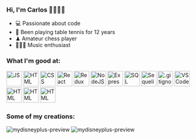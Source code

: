 ### Hi, I'm Carlos 🙋🏻‍♂️✨

- 💻 Passionate about code
- 🏓 Been playing table tennis for 12 years
- ♟ Amateur chess player
- 🎸🎹🎶 Music enthusiast

### What I'm good at:
<div>
  <img src='https://upload.wikimedia.org/wikipedia/commons/thumb/9/99/Unofficial_JavaScript_logo_2.svg/480px-Unofficial_JavaScript_logo_2.svg.png' alt='JS' width='40' height='40'>
  <img src='https://cdn-icons-png.flaticon.com/512/732/732212.png' alt='HTML' width='40' height='40'>
  <img src='https://upload.wikimedia.org/wikipedia/commons/thumb/6/62/CSS3_logo.svg/800px-CSS3_logo.svg.png' alt='CSS' width='40' height='40'>
  <img src='https://upload.wikimedia.org/wikipedia/commons/thumb/a/a7/React-icon.svg/2300px-React-icon.svg.png' alt='React' width='40' height='40'>
  <img src='https://d33wubrfki0l68.cloudfront.net/0834d0215db51e91525a25acf97433051f280f2f/c30f5/img/redux.svg' alt='Redux' width='40' height='40'>
  <img src='https://mpng.subpng.com/20180425/jrw/kisspng-node-js-javascript-web-application-express-js-comp-5ae0f84e2a4242.1423638015246930701731.jpg' alt='NodeJS' width='40' height='40'>
  <img src='https://upload.wikimedia.org/wikipedia/commons/6/64/Expressjs.png' alt='Express' width='40'>
  <img src='https://upload.wikimedia.org/wikipedia/commons/thumb/2/29/Postgresql_elephant.svg/1200px-Postgresql_elephant.svg.png' alt='SQL' width='40' height='40'>
  <img src='https://opencollective-production.s3.us-west-1.amazonaws.com/566dd3f0-27a8-11ec-9a5a-0519330cdfea.png' alt='Sequelize' width='40' height='40'>
  <img src='https://git-scm.com/images/logos/downloads/Git-Icon-1788C.png' alt='.gitignore' width='40' height='40'>
  <img src='https://user-images.githubusercontent.com/674621/71187801-14e60a80-2280-11ea-94c9-e56576f76baf.png' alt='VSCode' width='40' height='40'>
  <img src='https://upload.wikimedia.org/wikipedia/commons/thumb/c/c3/Python-logo-notext.svg/1024px-Python-logo-notext.svg.png' alt='HTML' width='40' height='40'>
  <img src='https://www.kindpng.com/picc/m/188-1882559_python-flask-hd-png-download.png' alt='HTML' width='40' height='40'>
  <img src='https://www.jdrf.org/wp-content/uploads/2020/12/AWS-logo-2.jpg' alt='HTML' width='40' height='40'>
</div>

### Some of my creations:

<div>
  <img src='https://media.giphy.com/media/r5QcKvYjDKPteuYvBt/giphy.gif' alt='mydisneyplus-preview'>
  <img src='https://media.giphy.com/media/wiuZSDUtyHTv4DSOAC/giphy.gif' alt='mydisneyplus-preview'>
</div>

<!-- ## MyDisneyPlus
<img src='https://media.giphy.com/media/r5QcKvYjDKPteuYvBt/giphy.gif' alt='mydisneyplus-preview'>

## Eventbright
<img src='https://media.giphy.com/media/wiuZSDUtyHTv4DSOAC/giphy.gif' alt='mydisneyplus-preview'> -->

<!--
**twincarlos/twincarlos** is a ✨ _special_ ✨ repository because its `README.md` (this file) appears on your GitHub profile.

Here are some ideas to get you started:

- 🔭 I’m currently working on ...
- 🌱 I’m currently learning ...
- 👯 I’m looking to collaborate on ...
- 🤔 I’m looking for help with ...
- 💬 Ask me about ...
- 📫 How to reach me: ...
- 😄 Pronouns: ...
- ⚡ Fun fact: ...
-->
